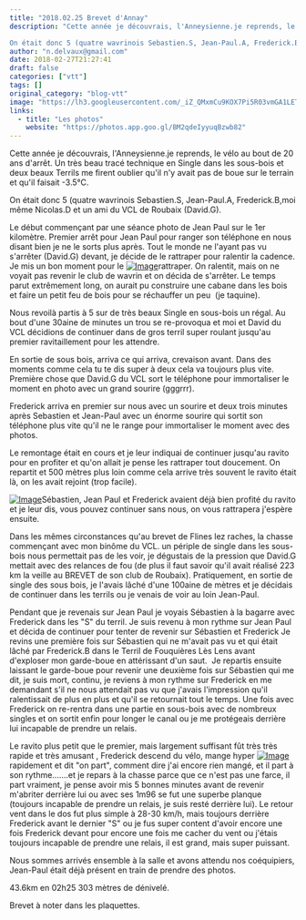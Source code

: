 ```yaml
---
title: "2018.02.25 Brevet d'Annay"
description: "Cette année je découvrais, l'Anneysienne.je reprends, le vélo au bout de 20 ans d'arrêt. Un très beau tracé technique en Single dans les sous-bois et deux beaux Terrils me firent oublier qu'il n'y avait pas de boue sur le terrain et qu'il faisait -3.5°C.

On était donc 5 (quatre wavrinois Sebastien.S, Jean-Paul.A, Frederick.B,moi même Nicolas.D et un ami du VCL de Roubaix (David.G)."
author: "n.delvaux@gmail.com"
date: 2018-02-27T21:27:41
draft: false
categories: ["vtt"]
tags: []
original_category: "blog-vtt"
image: "https://lh3.googleusercontent.com/_iZ_QMxmCu9KOX7Pi5R03vmGA1LETbZzwmqN8DJIyDT9-LEC6ysABB4s76okvZGInaMa88jWcKcwslUBlpvYcoBvQM4BOQx7I8rjcZaklVf8I8HnlVwsduwRhMeLvjTfqaU-Axe8J7a5cqtG2W-7zwr5IRuq85P95AWWufTRBi-8YyKSmebKle3Bv3qu8vq_4YGREjj7SAgm2HYHfUjTQi9O4ppLLJwhg28dDdpfyn908hH0hTglegDSHDrPWhK8Tgw4AVR667Uu1CR-EqyaJVA7rSUIh_XxBtDVHG8WX11D2ZaY-zOUsYWaAxTZQIuFJWxoV9Z9ZHc5ncMhy-Yq5aPWv0OPK6BYLTHWgsNgeIZZbhl9xXw4EEE-zZ1V_vrNOgf0G6RwNCFW7YnXnMHgldxc7nH_aL_LWNy7EVy6S3uYX63Yc-Bl717kTXs632koE09joeRSoAiXWzDSbpvs5P4JlRxY1yA_mrIEVyDeMSeaPwAGTvjHRQJb_2Z8Kf8Dur9Qk67O6HwzCOc8IkjL_aNOrssaYmpoyh6hVQcb5MY5r7ItT7910ojBWiPGk3p3EzQjTHlty5agRb7UlMM79ycfs-zw5Pf71C16d7lJobvJj00POM-5CzM0YZl4wROJLiKa25ddK7ngNFtwQP5q6jSihv3ODngA2Q=w1024-h768-no"
links:
  - title: "Les photos"
    website: "https://photos.app.goo.gl/BM2qdeIyyuqBzwb82"
---
```


Cette année je découvrais, l'Anneysienne.je reprends, le vélo au bout de 20 ans d'arrêt. Un très beau tracé technique en Single dans les sous-bois et deux beaux Terrils me firent oublier qu'il n'y avait pas de boue sur le terrain et qu'il faisait -3.5°C.

On était donc 5 (quatre wavrinois Sebastien.S, Jean-Paul.A, Frederick.B,moi même Nicolas.D et un ami du VCL de Roubaix (David.G).

<!--more-->

Le début commençant par une séance photo de Jean Paul sur le 1er kilomètre. Premier arrêt pour Jean Paul pour ranger son téléphone en nous disant bien je ne le sorts plus après. 
Tout le monde ne l'ayant pas vu s'arrêter (David.G) devant, je décide de le rattraper pour ralentir la cadence. Je mis un bon moment pour le [![Image](https://lh3.googleusercontent.com/ZoNXizU_OquognmsnH8Fb_mIaNqrf0qvuyCBu5f2YBz_u7ghUCRGVc03-NdoDpbV2UmOscrgr1inzVs8qcge8yeCQGT2Mqs-HuxHTX3ZIDwE9eXGzEoxe94BmVlus_4__nyY0uuCY7jjG4n24C6KXCRHCvZKKTlvtu_O4EYaqtPxF8cy7Kwem2PkUv6GA7iyea2FHrh8PWHoFTHEm52Geu83gB_VRq07Z6rRGlEH2iXstxaJtVZ0_0irkSWDw8Hn2IbLq4TxZZRJJOYHQgLmkgFXxVMAo8E6TwpWJK6pDVVHrc7HenT5Pqgit9E7K1WA__wsQyU0oMvBI37VDHcl_OV-0Q6hVG97-JLWzEvu49KYaM7hmA-yWzUOTk-29MGK1luu2upkVyeJBrZueYGPlApElTtN8GV0tV3uGjGCTpbaH4-shP6SKhd0jRyE8CZlP6Usxk2YwcqubaJWEM2gshUjpDxM2me7g7YV42rAffTM8lyRL87vGo1fx14CaLeLm1fXXG5y0J9bLZTsOuml53Moes-GkWvt3lAuu_TuI1BpFA3150U5ktcKpkDA24XFruSeY_LeGf7bQBE4NlUslmzJ86QkFF1LfT1c_iTQbliTVxU00j68R6DYSGr1WYIvCf_K9w3O3BAETX2dZA-JISBSBUFqOqCmXg=w918-h688-no)](https://lh3.googleusercontent.com/ZoNXizU_OquognmsnH8Fb_mIaNqrf0qvuyCBu5f2YBz_u7ghUCRGVc03-NdoDpbV2UmOscrgr1inzVs8qcge8yeCQGT2Mqs-HuxHTX3ZIDwE9eXGzEoxe94BmVlus_4__nyY0uuCY7jjG4n24C6KXCRHCvZKKTlvtu_O4EYaqtPxF8cy7Kwem2PkUv6GA7iyea2FHrh8PWHoFTHEm52Geu83gB_VRq07Z6rRGlEH2iXstxaJtVZ0_0irkSWDw8Hn2IbLq4TxZZRJJOYHQgLmkgFXxVMAo8E6TwpWJK6pDVVHrc7HenT5Pqgit9E7K1WA__wsQyU0oMvBI37VDHcl_OV-0Q6hVG97-JLWzEvu49KYaM7hmA-yWzUOTk-29MGK1luu2upkVyeJBrZueYGPlApElTtN8GV0tV3uGjGCTpbaH4-shP6SKhd0jRyE8CZlP6Usxk2YwcqubaJWEM2gshUjpDxM2me7g7YV42rAffTM8lyRL87vGo1fx14CaLeLm1fXXG5y0J9bLZTsOuml53Moes-GkWvt3lAuu_TuI1BpFA3150U5ktcKpkDA24XFruSeY_LeGf7bQBE4NlUslmzJ86QkFF1LfT1c_iTQbliTVxU00j68R6DYSGr1WYIvCf_K9w3O3BAETX2dZA-JISBSBUFqOqCmXg=w918-h688-no)rattraper. 
On ralentit, mais on ne voyait pas revenir le club de wavrin et on décida de s'arrêter. 
Le temps parut extrêmement long, on aurait pu construire une cabane dans les bois et faire un petit feu de bois pour se réchauffer un peu&nbsp; (je taquine).

Nous revoilà partis à 5 sur de très beaux Single en sous-bois un régal. Au bout d'une 30aine de minutes un trou se re-provoqua et moi et David du VCL décidions de continuer dans de gros terril super roulant jusqu'au premier ravitaillement pour les attendre.

En sortie de sous bois, arriva ce qui arriva, crevaison avant. Dans des moments comme cela tu te dis super à deux cela va toujours plus vite. Première chose que David.G du VCL sort le téléphone pour immortaliser le moment en photo avec un grand sourire (gggrrr).

Frederick arriva en premier sur nous avec un sourire et deux trois minutes après Sebastien et Jean-Paul avec un énorme sourire qui sortit son téléphone plus vite qu'il ne le range pour immortaliser le moment avec des photos.

Le remontage était en cours et je leur indiquai de continuer jusqu'au ravito pour en profiter et qu'on allait je pense les rattraper tout doucement. On repartit et 500 mètres plus loin comme cela arrive très souvent le ravito était là, on les avait rejoint (trop facile).

[![Image](https://lh3.googleusercontent.com/PwugVUJNcwSdYAarRwL1b32wm4CeLEtKTBx3Xcq2s4wgEijrfggKzaYzaAEx22hPZkJPKDvvcyXDZbQhRoV6lrJkzt-dmE-_2hZCIm9uMRk-A8q5vz6SPzBulxSDsyRChWnUcsNSjuMBCJf-pPpYZsn6IQsKsIqwvEkfuHiM2uG0J0u7bfdm3ryXOAcR7_ZIvsnP-XKhWY5TEauKTKV7hRYK-4h72-Lf0o3dEEs58f3pQjdJBlg6u-zJm7fMAPOa5sfpxAn-xCBD9o8HRhjR7Yf3Po2SINyW4CklgOzjRQRPwfn-r1dcTEy19s8AOpM4hHb8faGP2CkdPu5xv74lEeaSrPkcjZneInlJu05CgeVOOHIYv9Cz7eVgv7klc8BPDjR0n0A-TixvhYTe9vmiaw4iUPY6f25vMa86-DMx4TgqQjtI_sWfdHORp_nt9pXXzBiKkFzB7iQj7eukUiYLrt_eOwNxj-Za83kS3ytujmlSXYZD6C0_8JFclSrZDTjA_WF-Gs_0MhYmgXexM8XTE-zwlhchLDX7czdKspoYmZIBtlxB3eQuCblkmK7u1eWLuU6FBDO0gvBzPUl73dZ2IXRFQ_wDleZo_Tv5JJeNcQDudTN3rZsckBzHWRPQR5GQPSOiJzs164NSBsYsksxYPpgjO2n6Euno8w=w918-h688-no)](https://lh3.googleusercontent.com/PwugVUJNcwSdYAarRwL1b32wm4CeLEtKTBx3Xcq2s4wgEijrfggKzaYzaAEx22hPZkJPKDvvcyXDZbQhRoV6lrJkzt-dmE-_2hZCIm9uMRk-A8q5vz6SPzBulxSDsyRChWnUcsNSjuMBCJf-pPpYZsn6IQsKsIqwvEkfuHiM2uG0J0u7bfdm3ryXOAcR7_ZIvsnP-XKhWY5TEauKTKV7hRYK-4h72-Lf0o3dEEs58f3pQjdJBlg6u-zJm7fMAPOa5sfpxAn-xCBD9o8HRhjR7Yf3Po2SINyW4CklgOzjRQRPwfn-r1dcTEy19s8AOpM4hHb8faGP2CkdPu5xv74lEeaSrPkcjZneInlJu05CgeVOOHIYv9Cz7eVgv7klc8BPDjR0n0A-TixvhYTe9vmiaw4iUPY6f25vMa86-DMx4TgqQjtI_sWfdHORp_nt9pXXzBiKkFzB7iQj7eukUiYLrt_eOwNxj-Za83kS3ytujmlSXYZD6C0_8JFclSrZDTjA_WF-Gs_0MhYmgXexM8XTE-zwlhchLDX7czdKspoYmZIBtlxB3eQuCblkmK7u1eWLuU6FBDO0gvBzPUl73dZ2IXRFQ_wDleZo_Tv5JJeNcQDudTN3rZsckBzHWRPQR5GQPSOiJzs164NSBsYsksxYPpgjO2n6Euno8w=w918-h688-no)Sébastien, Jean Paul et Frederick avaient déjà bien profité du ravito et je leur dis, vous pouvez continuer sans nous, on vous rattrapera j'espère ensuite.

Dans les mêmes circonstances qu'au brevet de Flines lez raches, la chasse commençant avec mon binôme du VCL. un périple de single dans les sous-bois nous permettait pas de les voir, je dégustais de la pression que David.G mettait avec des relances de fou (de plus il faut savoir qu'il avait réalisé 223 km la veille au BREVET de son club de Roubaix). Pratiquement, en sortie de single des sous bois, je l'avais lâché d'une 100aine de mètres et je décidais de continuer dans les terrils ou je venais de voir au loin Jean-Paul.

Pendant que je revenais sur Jean Paul je voyais Sébastien à la bagarre avec Frederick dans les "S" du terril. Je suis revenu à mon rythme sur Jean Paul et décida de continuer pour tenter de revenir sur Sébastien et Frederick Je revins une première fois sur Sébastien qui ne m'avait pas vu et qui était lâché par Frederick.B dans le Terril de Fouquières Lès Lens avant d'exploser mon garde-boue en attérissant d'un saut.&nbsp; Je repartis ensuite laissant le garde-boue pour revenir une deuxième fois sur Sébastien qui me dit, je suis mort, continu, je reviens à mon rythme sur Frederick en me demandant s'il ne nous attendait pas vu que j'avais l'impression qu'il ralentissait de plus en plus et qu'il se retournait tout le temps. 
Une fois avec Frederick on re-rentra dans une partie en sous-bois avec de nombreux singles et on sortit enfin pour longer le canal ou je me protégeais derrière lui incapable de prendre un relais.

Le ravito plus petit que le premier, mais largement suffisant fût très très rapide et très amusant , Frederick descend du vélo, mange hyper [![Image](https://lh3.googleusercontent.com/nVoefrZgdD6JMWmQSCC1L9Q5g2CCGwlaXMJgU2o9_Kc-MB3P8tZ0lod9AUiXMTrXzCrSmXHB3cxGb_KxrnbzRPYNDsn6CSbx7KFWhubh1QDwK2tA4BAOIuZt5Rjh5XGx_mC0quyIDgsTY1SnAbe-DDJJTyj0y1nXz6PdaI9APHlXjCbGYWRuDOebADp1mnTw3QI3OyQB8Bv0NfJAj3iwo3xnZa4VDIO222FBDv6aVH8RTCN2vPKhjrLuzSW4yJBw1j8JOGUrF9gMz7S1CFNNTTLRosxA0PBGCsdntCnd8MLxyOaAdy___7RbJ3_x6QVwiufYBKh8Y-0fknlga6EoHMn5tgmMfZD-TKFOQZ0cWm6wmyvnHPD0VRfcYqMoBqlA1cEnbTypGoFueRe9INcmDif1kYIEMIJj9xnIfvwN1OOJzeP0f-40LY-JQCJNGJQn0rD4dJJCyf0Ajl-btE_o_5EcDzM0ca8Ypio6CNBW7dICf9n6WN5qX7mE-N8wlhhJtXnqKhha3baAIT_mUxRlLdg6u33qGYlRfNR0fO-wXTUOHeWnrWGRroDwh2w8LYD17bEPYH3jPstuWTp-H_c81qBTsoOAjQHTS5RMsBKPgjb9CJNKmwvIk00Gw3zrm81GcCn38vl-i-eqfci9uY6yp-PxO45lLXjAbQ=w1030-h688-no)](https://lh3.googleusercontent.com/nVoefrZgdD6JMWmQSCC1L9Q5g2CCGwlaXMJgU2o9_Kc-MB3P8tZ0lod9AUiXMTrXzCrSmXHB3cxGb_KxrnbzRPYNDsn6CSbx7KFWhubh1QDwK2tA4BAOIuZt5Rjh5XGx_mC0quyIDgsTY1SnAbe-DDJJTyj0y1nXz6PdaI9APHlXjCbGYWRuDOebADp1mnTw3QI3OyQB8Bv0NfJAj3iwo3xnZa4VDIO222FBDv6aVH8RTCN2vPKhjrLuzSW4yJBw1j8JOGUrF9gMz7S1CFNNTTLRosxA0PBGCsdntCnd8MLxyOaAdy___7RbJ3_x6QVwiufYBKh8Y-0fknlga6EoHMn5tgmMfZD-TKFOQZ0cWm6wmyvnHPD0VRfcYqMoBqlA1cEnbTypGoFueRe9INcmDif1kYIEMIJj9xnIfvwN1OOJzeP0f-40LY-JQCJNGJQn0rD4dJJCyf0Ajl-btE_o_5EcDzM0ca8Ypio6CNBW7dICf9n6WN5qX7mE-N8wlhhJtXnqKhha3baAIT_mUxRlLdg6u33qGYlRfNR0fO-wXTUOHeWnrWGRroDwh2w8LYD17bEPYH3jPstuWTp-H_c81qBTsoOAjQHTS5RMsBKPgjb9CJNKmwvIk00Gw3zrm81GcCn38vl-i-eqfci9uY6yp-PxO45lLXjAbQ=w1030-h688-no)rapidement et dit "on part", comment dire j'ai encore rien mangé, et il part à son rythme.......et je repars à la chasse parce que ce n'est pas une farce, il part vraiment, je pense avoir mis 5 bonnes minutes avant de revenir m'abriter derrière lui ou avec ses 1m96 se fut une superbe planque (toujours incapable de prendre un relais, je suis resté derrière lui). 
Le retour vent dans le dos fut plus simple à 28-30 km/h, mais toujours derrière Frederick avant le dernier "S" ou je fus super content d'avoir encore une fois Frederick devant pour encore une fois me cacher du vent ou j'étais toujours incapable de prendre une relais, il est grand, mais super puissant.

Nous sommes arrivés ensemble à la salle et avons attendu nos coéquipiers, Jean-Paul était déjà présent en train de prendre des photos.

43.6km en 02h25 303 mètres de dénivelé.

Brevet à noter dans les plaquettes.